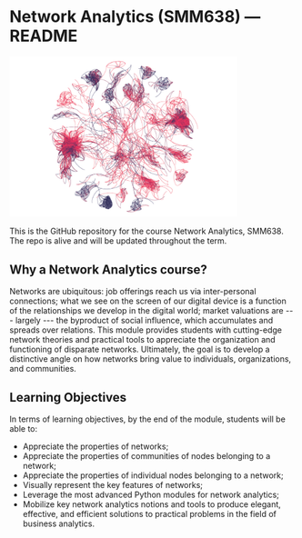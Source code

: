 # Network Analytics (SMM638) ― README

<img src="images/cover.png" alt="drawing" width="400"/>

This is the GitHub repository for the course Network Analytics, SMM638. The 
repo is alive and will be updated throughout the term.

## Why a Network Analytics course?

Networks are ubiquitous: job offerings reach us via inter-personal connections;
what we see on the screen of our digital device is a function of the
relationships we develop in the digital world; market valuations are --- largely ---
the byproduct of social influence, which accumulates and spreads over relations.
This module provides students with cutting-edge network theories and practical
tools to appreciate the organization and functioning of disparate networks.
Ultimately, the goal is to develop a distinctive angle on how networks bring
value to individuals, organizations, and communities.

## Learning Objectives

In terms of learning objectives, by the end of the module, students will be 
able to:

+ Appreciate the properties of networks;
+ Appreciate the properties of communities of nodes belonging to a network;
+ Appreciate the properties of individual nodes belonging to a network;
+ Visually represent the key features of networks;
+ Leverage the most advanced Python modules for network analytics;
+ Mobilize key network analytics notions and tools to produce 
	elegant, effective, and efficient solutions to practical problems in 
	the field of business analytics.
